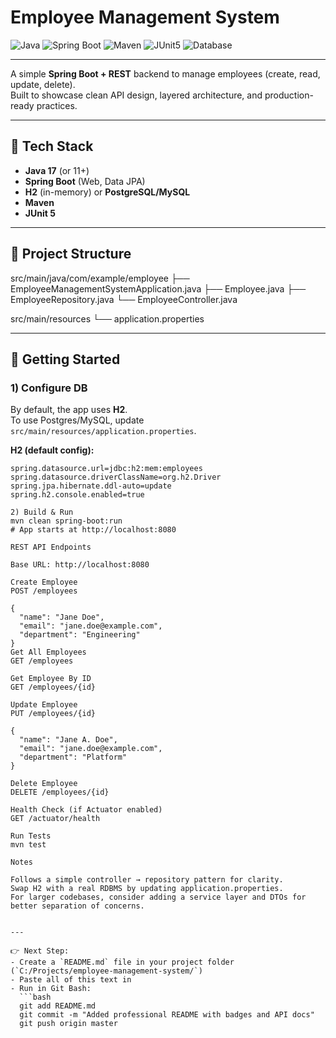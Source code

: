 # Employee Management System

![Java](https://img.shields.io/badge/Java-17-blue?logo=java)
![Spring Boot](https://img.shields.io/badge/Spring%20Boot-2.7-green?logo=springboot)
![Maven](https://img.shields.io/badge/Maven-Build-orange?logo=apachemaven)
![JUnit5](https://img.shields.io/badge/Testing-JUnit5-yellowgreen?logo=java)
![Database](https://img.shields.io/badge/Database-H2%20%7C%20PostgreSQL%20%7C%20MySQL-lightgrey?logo=postgresql)

---

A simple **Spring Boot + REST** backend to manage employees (create, read, update, delete).  
Built to showcase clean API design, layered architecture, and production-ready practices.

---

## 🔧 Tech Stack
- **Java 17** (or 11+)
- **Spring Boot** (Web, Data JPA)
- **H2** (in-memory) or **PostgreSQL/MySQL**
- **Maven**
- **JUnit 5**

---

## 📁 Project Structure
src/main/java/com/example/employee
├── EmployeeManagementSystemApplication.java
├── Employee.java
├── EmployeeRepository.java
└── EmployeeController.java

src/main/resources
└── application.properties


---

## 🚀 Getting Started

### 1) Configure DB
By default, the app uses **H2**.  
To use Postgres/MySQL, update `src/main/resources/application.properties`.

**H2 (default config):**
```properties
spring.datasource.url=jdbc:h2:mem:employees
spring.datasource.driverClassName=org.h2.Driver
spring.jpa.hibernate.ddl-auto=update
spring.h2.console.enabled=true

2) Build & Run
mvn clean spring-boot:run
# App starts at http://localhost:8080

REST API Endpoints

Base URL: http://localhost:8080

Create Employee
POST /employees

{
  "name": "Jane Doe",
  "email": "jane.doe@example.com",
  "department": "Engineering"
}
Get All Employees
GET /employees

Get Employee By ID
GET /employees/{id}

Update Employee
PUT /employees/{id}

{
  "name": "Jane A. Doe",
  "email": "jane.doe@example.com",
  "department": "Platform"
}

Delete Employee
DELETE /employees/{id}

Health Check (if Actuator enabled)
GET /actuator/health

Run Tests
mvn test

Notes

Follows a simple controller → repository pattern for clarity.
Swap H2 with a real RDBMS by updating application.properties.
For larger codebases, consider adding a service layer and DTOs for better separation of concerns.


---

👉 Next Step:  
- Create a `README.md` file in your project folder (`C:/Projects/employee-management-system/`)  
- Paste all of this text in  
- Run in Git Bash:  
  ```bash
  git add README.md
  git commit -m "Added professional README with badges and API docs"
  git push origin master
